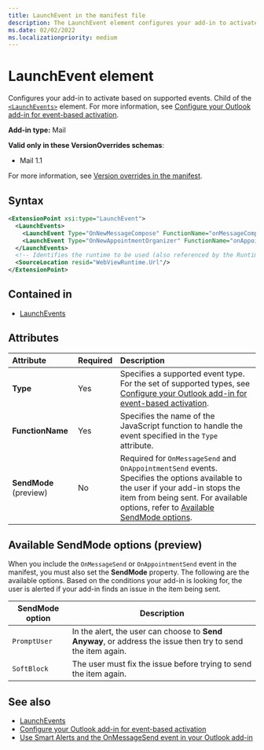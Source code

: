 ```yaml
---
title: LaunchEvent in the manifest file
description: The LaunchEvent element configures your add-in to activate based on supported events.
ms.date: 02/02/2022
ms.localizationpriority: medium
---
```


# LaunchEvent element

Configures your add-in to activate based on supported events. Child of the [`<LaunchEvents>`](launchevents.md) element. For more information, see [Configure your Outlook add-in for event-based activation](../../outlook/autolaunch.md).

**Add-in type:** Mail

**Valid only in these VersionOverrides schemas**:

- Mail 1.1

For more information, see [Version overrides in the manifest](../../develop/add-in-manifests.md#version-overrides-in-the-manifest).

## Syntax

```XML
<ExtensionPoint xsi:type="LaunchEvent">
  <LaunchEvents>
    <LaunchEvent Type="OnNewMessageCompose" FunctionName="onMessageComposeHandler"/>
    <LaunchEvent Type="OnNewAppointmentOrganizer" FunctionName="onAppointmentComposeHandler"/>
  </LaunchEvents>
  <!-- Identifies the runtime to be used (also referenced by the Runtime element). -->
  <SourceLocation resid="WebViewRuntime.Url"/>
</ExtensionPoint>
```

## Contained in

- [LaunchEvents](launchevents.md)

## Attributes

|  Attribute  |  Required  |  Description  |
|:-----|:-----|:-----|
|  **Type**  |  Yes  | Specifies a supported event type. For the set of supported types, see [Configure your Outlook add-in for event-based activation](../../outlook/autolaunch.md#supported-events). |
|  **FunctionName**  |  Yes  | Specifies the name of the JavaScript function to handle the event specified in the `Type` attribute. |
|  **SendMode** (preview) |  No  | Required for `OnMessageSend` and `OnAppointmentSend` events. Specifies the options available to the user if your add-in stops the item from being sent. For available options, refer to [Available SendMode options](#available-sendmode-options-preview). |

## Available SendMode options (preview)

When you include the `OnMessageSend` or `OnAppointmentSend` event in the manifest, you must also set the **SendMode** property. The following are the available options. Based on the conditions your add-in is looking for, the user is alerted if your add-in finds an issue in the item being sent.

| SendMode option | Description |
|---|---|
|`PromptUser`|In the alert, the user can choose to **Send Anyway**, or address the issue then try to send the item again.|
|`SoftBlock`|The user must fix the issue before trying to send the item again.|

## See also

- [LaunchEvents](launchevents.md)
- [Configure your Outlook add-in for event-based activation](../../outlook/autolaunch.md#supported-events)
- [Use Smart Alerts and the OnMessageSend event in your Outlook add-in](../../outlook/smart-alerts-onmessagesend-walkthrough.md)
